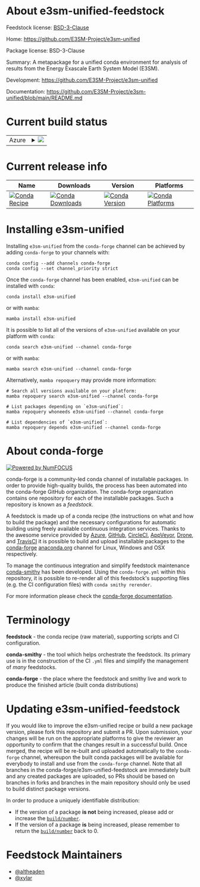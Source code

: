 About e3sm-unified-feedstock
============================

Feedstock license: [BSD-3-Clause](https://github.com/conda-forge/e3sm-unified-feedstock/blob/main/LICENSE.txt)

Home: https://github.com/E3SM-Project/e3sm-unified

Package license: BSD-3-Clause

Summary: A metapackage for a unified conda environment for analysis of results
from the Energy Exascale Earth System Model (E3SM).


Development: https://github.com/E3SM-Project/e3sm-unified

Documentation: https://github.com/E3SM-Project/e3sm-unified/blob/main/README.md

Current build status
====================


<table>
    
  <tr>
    <td>Azure</td>
    <td>
      <details>
        <summary>
          <a href="https://dev.azure.com/conda-forge/feedstock-builds/_build/latest?definitionId=23232&branchName=main">
            <img src="https://dev.azure.com/conda-forge/feedstock-builds/_apis/build/status/e3sm-unified-feedstock?branchName=main">
          </a>
        </summary>
        <table>
          <thead><tr><th>Variant</th><th>Status</th></tr></thead>
          <tbody><tr>
              <td>linux_64_mpihpcpython3.10.____cpython</td>
              <td>
                <a href="https://dev.azure.com/conda-forge/feedstock-builds/_build/latest?definitionId=23232&branchName=main">
                  <img src="https://dev.azure.com/conda-forge/feedstock-builds/_apis/build/status/e3sm-unified-feedstock?branchName=main&jobName=linux&configuration=linux%20linux_64_mpihpcpython3.10.____cpython" alt="variant">
                </a>
              </td>
            </tr><tr>
              <td>linux_64_mpihpcpython3.9.____cpython</td>
              <td>
                <a href="https://dev.azure.com/conda-forge/feedstock-builds/_build/latest?definitionId=23232&branchName=main">
                  <img src="https://dev.azure.com/conda-forge/feedstock-builds/_apis/build/status/e3sm-unified-feedstock?branchName=main&jobName=linux&configuration=linux%20linux_64_mpihpcpython3.9.____cpython" alt="variant">
                </a>
              </td>
            </tr><tr>
              <td>linux_64_mpimpichpython3.10.____cpython</td>
              <td>
                <a href="https://dev.azure.com/conda-forge/feedstock-builds/_build/latest?definitionId=23232&branchName=main">
                  <img src="https://dev.azure.com/conda-forge/feedstock-builds/_apis/build/status/e3sm-unified-feedstock?branchName=main&jobName=linux&configuration=linux%20linux_64_mpimpichpython3.10.____cpython" alt="variant">
                </a>
              </td>
            </tr><tr>
              <td>linux_64_mpimpichpython3.9.____cpython</td>
              <td>
                <a href="https://dev.azure.com/conda-forge/feedstock-builds/_build/latest?definitionId=23232&branchName=main">
                  <img src="https://dev.azure.com/conda-forge/feedstock-builds/_apis/build/status/e3sm-unified-feedstock?branchName=main&jobName=linux&configuration=linux%20linux_64_mpimpichpython3.9.____cpython" alt="variant">
                </a>
              </td>
            </tr><tr>
              <td>linux_64_mpinompipython3.10.____cpython</td>
              <td>
                <a href="https://dev.azure.com/conda-forge/feedstock-builds/_build/latest?definitionId=23232&branchName=main">
                  <img src="https://dev.azure.com/conda-forge/feedstock-builds/_apis/build/status/e3sm-unified-feedstock?branchName=main&jobName=linux&configuration=linux%20linux_64_mpinompipython3.10.____cpython" alt="variant">
                </a>
              </td>
            </tr><tr>
              <td>linux_64_mpinompipython3.9.____cpython</td>
              <td>
                <a href="https://dev.azure.com/conda-forge/feedstock-builds/_build/latest?definitionId=23232&branchName=main">
                  <img src="https://dev.azure.com/conda-forge/feedstock-builds/_apis/build/status/e3sm-unified-feedstock?branchName=main&jobName=linux&configuration=linux%20linux_64_mpinompipython3.9.____cpython" alt="variant">
                </a>
              </td>
            </tr><tr>
              <td>linux_64_mpiopenmpipython3.10.____cpython</td>
              <td>
                <a href="https://dev.azure.com/conda-forge/feedstock-builds/_build/latest?definitionId=23232&branchName=main">
                  <img src="https://dev.azure.com/conda-forge/feedstock-builds/_apis/build/status/e3sm-unified-feedstock?branchName=main&jobName=linux&configuration=linux%20linux_64_mpiopenmpipython3.10.____cpython" alt="variant">
                </a>
              </td>
            </tr><tr>
              <td>linux_64_mpiopenmpipython3.9.____cpython</td>
              <td>
                <a href="https://dev.azure.com/conda-forge/feedstock-builds/_build/latest?definitionId=23232&branchName=main">
                  <img src="https://dev.azure.com/conda-forge/feedstock-builds/_apis/build/status/e3sm-unified-feedstock?branchName=main&jobName=linux&configuration=linux%20linux_64_mpiopenmpipython3.9.____cpython" alt="variant">
                </a>
              </td>
            </tr><tr>
              <td>osx_64_mpihpcpython3.10.____cpython</td>
              <td>
                <a href="https://dev.azure.com/conda-forge/feedstock-builds/_build/latest?definitionId=23232&branchName=main">
                  <img src="https://dev.azure.com/conda-forge/feedstock-builds/_apis/build/status/e3sm-unified-feedstock?branchName=main&jobName=osx&configuration=osx%20osx_64_mpihpcpython3.10.____cpython" alt="variant">
                </a>
              </td>
            </tr><tr>
              <td>osx_64_mpihpcpython3.9.____cpython</td>
              <td>
                <a href="https://dev.azure.com/conda-forge/feedstock-builds/_build/latest?definitionId=23232&branchName=main">
                  <img src="https://dev.azure.com/conda-forge/feedstock-builds/_apis/build/status/e3sm-unified-feedstock?branchName=main&jobName=osx&configuration=osx%20osx_64_mpihpcpython3.9.____cpython" alt="variant">
                </a>
              </td>
            </tr><tr>
              <td>osx_64_mpimpichpython3.10.____cpython</td>
              <td>
                <a href="https://dev.azure.com/conda-forge/feedstock-builds/_build/latest?definitionId=23232&branchName=main">
                  <img src="https://dev.azure.com/conda-forge/feedstock-builds/_apis/build/status/e3sm-unified-feedstock?branchName=main&jobName=osx&configuration=osx%20osx_64_mpimpichpython3.10.____cpython" alt="variant">
                </a>
              </td>
            </tr><tr>
              <td>osx_64_mpimpichpython3.9.____cpython</td>
              <td>
                <a href="https://dev.azure.com/conda-forge/feedstock-builds/_build/latest?definitionId=23232&branchName=main">
                  <img src="https://dev.azure.com/conda-forge/feedstock-builds/_apis/build/status/e3sm-unified-feedstock?branchName=main&jobName=osx&configuration=osx%20osx_64_mpimpichpython3.9.____cpython" alt="variant">
                </a>
              </td>
            </tr><tr>
              <td>osx_64_mpinompipython3.10.____cpython</td>
              <td>
                <a href="https://dev.azure.com/conda-forge/feedstock-builds/_build/latest?definitionId=23232&branchName=main">
                  <img src="https://dev.azure.com/conda-forge/feedstock-builds/_apis/build/status/e3sm-unified-feedstock?branchName=main&jobName=osx&configuration=osx%20osx_64_mpinompipython3.10.____cpython" alt="variant">
                </a>
              </td>
            </tr><tr>
              <td>osx_64_mpinompipython3.9.____cpython</td>
              <td>
                <a href="https://dev.azure.com/conda-forge/feedstock-builds/_build/latest?definitionId=23232&branchName=main">
                  <img src="https://dev.azure.com/conda-forge/feedstock-builds/_apis/build/status/e3sm-unified-feedstock?branchName=main&jobName=osx&configuration=osx%20osx_64_mpinompipython3.9.____cpython" alt="variant">
                </a>
              </td>
            </tr><tr>
              <td>osx_64_mpiopenmpipython3.10.____cpython</td>
              <td>
                <a href="https://dev.azure.com/conda-forge/feedstock-builds/_build/latest?definitionId=23232&branchName=main">
                  <img src="https://dev.azure.com/conda-forge/feedstock-builds/_apis/build/status/e3sm-unified-feedstock?branchName=main&jobName=osx&configuration=osx%20osx_64_mpiopenmpipython3.10.____cpython" alt="variant">
                </a>
              </td>
            </tr><tr>
              <td>osx_64_mpiopenmpipython3.9.____cpython</td>
              <td>
                <a href="https://dev.azure.com/conda-forge/feedstock-builds/_build/latest?definitionId=23232&branchName=main">
                  <img src="https://dev.azure.com/conda-forge/feedstock-builds/_apis/build/status/e3sm-unified-feedstock?branchName=main&jobName=osx&configuration=osx%20osx_64_mpiopenmpipython3.9.____cpython" alt="variant">
                </a>
              </td>
            </tr>
          </tbody>
        </table>
      </details>
    </td>
  </tr>
</table>

Current release info
====================

| Name | Downloads | Version | Platforms |
| --- | --- | --- | --- |
| [![Conda Recipe](https://img.shields.io/badge/recipe-e3sm--unified-green.svg)](https://anaconda.org/conda-forge/e3sm-unified) | [![Conda Downloads](https://img.shields.io/conda/dn/conda-forge/e3sm-unified.svg)](https://anaconda.org/conda-forge/e3sm-unified) | [![Conda Version](https://img.shields.io/conda/vn/conda-forge/e3sm-unified.svg)](https://anaconda.org/conda-forge/e3sm-unified) | [![Conda Platforms](https://img.shields.io/conda/pn/conda-forge/e3sm-unified.svg)](https://anaconda.org/conda-forge/e3sm-unified) |

Installing e3sm-unified
=======================

Installing `e3sm-unified` from the `conda-forge` channel can be achieved by adding `conda-forge` to your channels with:

```
conda config --add channels conda-forge
conda config --set channel_priority strict
```

Once the `conda-forge` channel has been enabled, `e3sm-unified` can be installed with `conda`:

```
conda install e3sm-unified
```

or with `mamba`:

```
mamba install e3sm-unified
```

It is possible to list all of the versions of `e3sm-unified` available on your platform with `conda`:

```
conda search e3sm-unified --channel conda-forge
```

or with `mamba`:

```
mamba search e3sm-unified --channel conda-forge
```

Alternatively, `mamba repoquery` may provide more information:

```
# Search all versions available on your platform:
mamba repoquery search e3sm-unified --channel conda-forge

# List packages depending on `e3sm-unified`:
mamba repoquery whoneeds e3sm-unified --channel conda-forge

# List dependencies of `e3sm-unified`:
mamba repoquery depends e3sm-unified --channel conda-forge
```


About conda-forge
=================

[![Powered by
NumFOCUS](https://img.shields.io/badge/powered%20by-NumFOCUS-orange.svg?style=flat&colorA=E1523D&colorB=007D8A)](https://numfocus.org)

conda-forge is a community-led conda channel of installable packages.
In order to provide high-quality builds, the process has been automated into the
conda-forge GitHub organization. The conda-forge organization contains one repository
for each of the installable packages. Such a repository is known as a *feedstock*.

A feedstock is made up of a conda recipe (the instructions on what and how to build
the package) and the necessary configurations for automatic building using freely
available continuous integration services. Thanks to the awesome service provided by
[Azure](https://azure.microsoft.com/en-us/services/devops/), [GitHub](https://github.com/),
[CircleCI](https://circleci.com/), [AppVeyor](https://www.appveyor.com/),
[Drone](https://cloud.drone.io/welcome), and [TravisCI](https://travis-ci.com/)
it is possible to build and upload installable packages to the
[conda-forge](https://anaconda.org/conda-forge) [anaconda.org](https://anaconda.org/)
channel for Linux, Windows and OSX respectively.

To manage the continuous integration and simplify feedstock maintenance
[conda-smithy](https://github.com/conda-forge/conda-smithy) has been developed.
Using the ``conda-forge.yml`` within this repository, it is possible to re-render all of
this feedstock's supporting files (e.g. the CI configuration files) with ``conda smithy rerender``.

For more information please check the [conda-forge documentation](https://conda-forge.org/docs/).

Terminology
===========

**feedstock** - the conda recipe (raw material), supporting scripts and CI configuration.

**conda-smithy** - the tool which helps orchestrate the feedstock.
                   Its primary use is in the construction of the CI ``.yml`` files
                   and simplify the management of *many* feedstocks.

**conda-forge** - the place where the feedstock and smithy live and work to
                  produce the finished article (built conda distributions)


Updating e3sm-unified-feedstock
===============================

If you would like to improve the e3sm-unified recipe or build a new
package version, please fork this repository and submit a PR. Upon submission,
your changes will be run on the appropriate platforms to give the reviewer an
opportunity to confirm that the changes result in a successful build. Once
merged, the recipe will be re-built and uploaded automatically to the
`conda-forge` channel, whereupon the built conda packages will be available for
everybody to install and use from the `conda-forge` channel.
Note that all branches in the conda-forge/e3sm-unified-feedstock are
immediately built and any created packages are uploaded, so PRs should be based
on branches in forks and branches in the main repository should only be used to
build distinct package versions.

In order to produce a uniquely identifiable distribution:
 * If the version of a package **is not** being increased, please add or increase
   the [``build/number``](https://docs.conda.io/projects/conda-build/en/latest/resources/define-metadata.html#build-number-and-string).
 * If the version of a package **is** being increased, please remember to return
   the [``build/number``](https://docs.conda.io/projects/conda-build/en/latest/resources/define-metadata.html#build-number-and-string)
   back to 0.

Feedstock Maintainers
=====================

* [@altheaden](https://github.com/altheaden/)
* [@xylar](https://github.com/xylar/)

